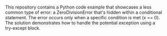 This repository contains a Python code example that showcases a less common type of error: a ZeroDivisionError that's hidden within a conditional statement.  The error occurs only when a specific condition is met (x == 0). The solution demonstrates how to handle the potential exception using a try-except block.